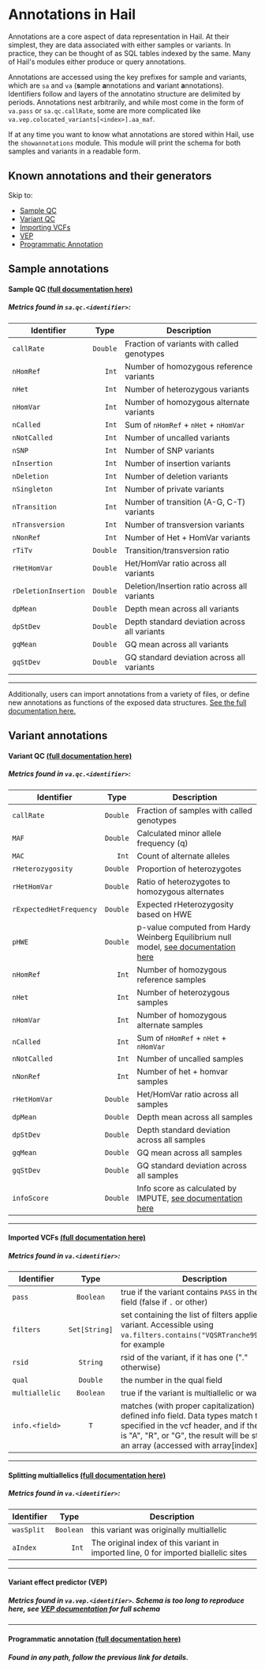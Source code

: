 # Annotations in Hail

Annotations are a core aspect of data representation in Hail.  At their simplest, they are data associated with either samples or variants.  In practice, they can be thought of as SQL tables indexed by the same.  Many of Hail's modules either produce or query annotations.  

Annotations are accessed using the key prefixes for sample and variants, which are `sa` and `va` (**s**ample **a**nnotations and **v**ariant **a**nnotations).  Identifiers follow and layers of the annotatino structure are delimited by periods.  Annotations nest arbitrarily, and while most come in the form of `va.pass` or `sa.qc.callRate`, some are more complicated like `va.vep.colocated_variants[<index>].aa_maf`.

If at any time you want to know what annotations are stored within Hail, use the `showannotations` module.  This module will print the schema for both samples and variants in a readable form.

## Known annotations and their generators

Skip to:
 - [Sample QC](#sampleqc)
 - [Variant QC](#variantqc)
 - [Importing VCFs](#importvcf)
 - [VEP](#vep)
 - [Programmatic Annotation](#programmaticSamples)
 
## Sample annotations

<a name="sampleqc"></a>
#### Sample QC [(full documentation here)](QC.md#sampleqc)
##### Metrics found in `sa.qc.<identifier>`:

Identifier | Type | Description
--- | :-: | ---
`callRate` | `Double` | Fraction of variants with called genotypes
`nHomRef` | `   Int` | Number of homozygous reference variants
`nHet` | `   Int` | Number of heterozygous variants
`nHomVar` | `   Int` | Number of homozygous alternate variants
`nCalled` | `   Int` | Sum of `nHomRef` + `nHet` + `nHomVar`
`nNotCalled` | `   Int` | Number of uncalled variants
`nSNP` | `   Int` | Number of SNP variants
`nInsertion` | `   Int` | Number of insertion variants
`nDeletion` | `   Int` | Number of deletion variants
`nSingleton` | `   Int` | Number of private variants
`nTransition` | `   Int` | Number of transition (A-G, C-T) variants
`nTransversion` | `   Int` | Number of transversion variants
`nNonRef` | `   Int` | Number of Het + HomVar variants
`rTiTv` | `Double` | Transition/transversion ratio
`rHetHomVar` | `Double` | Het/HomVar ratio across all variants
`rDeletionInsertion` | `Double` | Deletion/Insertion ratio across all variants
`dpMean` | `Double` | Depth mean across all variants
`dpStDev` | `Double` | Depth standard deviation across all variants
`gqMean` | `Double` | GQ mean across all variants
`gqStDev` | `Double` | GQ standard deviation across all variants
 
____
 
Additionally, users can import annotations from a variety of files, or define new annotations as functions of the exposed data structures.  [See the full documentation here.](ImportAnnotations.md) 
  
## Variant annotations

<a name="variantqc"></a>
#### Variant QC [(full documentation here)](QC.md#variantqc)
##### Metrics found in `va.qc.<identifier>`:

Identifier | Type | Description
--- | :-: | ---
`callRate` | `Double` | Fraction of samples with called genotypes
`MAF` | `Double` | Calculated minor allele frequency (q)
`MAC` | `   Int` | Count of alternate alleles
`rHeterozygosity` | `Double` | Proportion of heterozygotes
`rHetHomVar` | `Double` | Ratio of heterozygotes to homozygous alternates
`rExpectedHetFrequency` | `Double` | Expected rHeterozygosity based on HWE
`pHWE` | `Double` | p-value computed from Hardy Weinberg Equilibrium null model, [see documentation here](LeveneHaldane.tex)
`nHomRef` | `   Int` | Number of homozygous reference samples
`nHet` | `   Int` | Number of heterozygous samples
`nHomVar` | `   Int` | Number of homozygous alternate samples
`nCalled` | `   Int` | Sum of `nHomRef` + `nHet` + `nHomVar`
`nNotCalled` | `   Int` | Number of uncalled samples
`nNonRef` | `   Int` | Number of het + homvar samples
`rHetHomVar` | `Double` | Het/HomVar ratio across all samples
`dpMean` | `Double` | Depth mean across all samples
`dpStDev` | `Double` | Depth standard deviation across all samples
`gqMean` | `Double` | GQ mean across all samples
`gqStDev` | `Double` | GQ standard deviation across all samples
`infoScore` | `Double` | Info score as calculated by IMPUTE, [see documentation here](https://mathgen.stats.ox.ac.uk/genetics_software/snptest/snptest.html#info_measures) 
____
 
<a name="importvcf"></a>
#### Imported VCFs [(full documentation here)](Importing.md#annotations)
##### Metrics found in `va.<identifier>`:

Identifier | Type | Description
--- | :-: | ---
`pass` | `Boolean` | true if the variant contains `PASS` in the filter field (false if `.` or other)
`filters`  | `Set[String]` | set containing the list of filters applied to a variant.  Accessible using `va.filters.contains("VQSRTranche99.5...")`, for example
`rsid`          | `String` | rsid of the variant, if it has one ("." otherwise)
`qual`          | `Double` | the number in the qual field
`multiallelic` | `Boolean` | true if the variant is multiallelic or was split
`info.<field>`       | `T` | matches (with proper capitalization) any defined info field.  Data types match the type specified in the vcf header, and if the `Number` is "A", "R", or "G", the result will be stored in an array (accessed with array\[index\]).
 
____
 
<a name="splitmulti"></a>
#### Splitting multiallelics [(full documentation here)](Splitmulti.md#annotations)
##### Metrics found in `va.<identifier>`:

Identifier | Type | Description
--- | :-: | ---
`wasSplit`       | `Boolean` | this variant was originally multiallelic 
`aIndex`         | `    Int` | The original index of this variant in imported line, 0 for imported biallelic sites

____

<a name="vep"></a>
#### Variant effect predictor (VEP)  
##### Metrics found in `va.vep.<identifier>`.  Schema is too long to reproduce here, see [VEP documentation](VEP.md#annotations) for full schema

____

<a name="programmaticVariants"></a>
#### Programmatic annotation [(full documentation here)](ProgrammaticAnnotation.md)
##### Found in any path, follow the previous link for details.